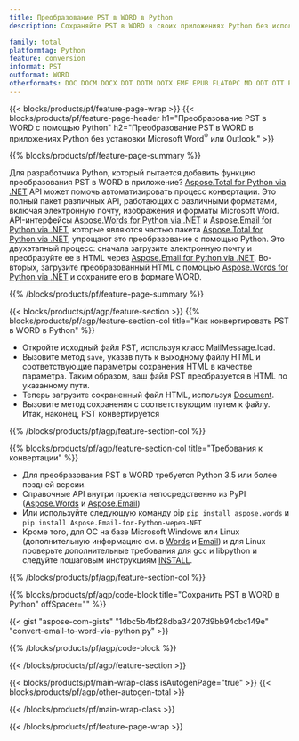 ```yaml
---
title: Преобразование PST в WORD в Python
description: Сохраняйте PST в WORD в своих приложениях Python без использования Microsoft Outlook или Word. 

family: total
platformtag: Python
feature: conversion
informat: PST
outformat: WORD
otherformats: DOC DOCM DOCX DOT DOTM DOTX EMF EPUB FLATOPC MD ODT OTT PCL PDF PS RTF TEXT WORD WORDML BMP GIF IMAGE JPEG TIFF PNG SVG XPS
---
```

{{< blocks/products/pf/feature-page-wrap >}}
{{< blocks/products/pf/feature-page-header h1="Преобразование PST в WORD с помощью Python" h2="Преобразование PST в WORD в приложениях Python без установки Microsoft Word<sup>&reg;</sup> или Outlook." >}}

{{% blocks/products/pf/feature-page-summary %}}

Для разработчика Python, который пытается добавить функцию преобразования PST в WORD в приложение? [Aspose.Total for Python via .NET](https://products.aspose.com/total/python-net/) API может помочь автоматизировать процесс конвертации. Это полный пакет различных API, работающих с различными форматами, включая электронную почту, изображения и форматы Microsoft Word. API-интерфейсы [Aspose.Words for Python via .NET](https://products.aspose.com/words/python-net/) и [Aspose.Email for Python via .NET](https://products.aspose.com/email/python-net/), которые являются частью пакета [Aspose.Total for Python via .NET](https://products.aspose.com/total/python-net/), упрощают это преобразование с помощью Python. Это двухэтапный процесс: сначала загрузите электронную почту и преобразуйте ее в HTML через [Aspose.Email for Python via .NET](https://products.aspose.com/email/python-net/). Во-вторых, загрузите преобразованный HTML с помощью [Aspose.Words for Python via .NET](https://products.aspose.com/words/python-net/) и сохраните его в формате WORD.

{{% /blocks/products/pf/feature-page-summary %}}

{{< blocks/products/pf/agp/feature-section >}}
{{% blocks/products/pf/agp/feature-section-col title="Как конвертировать PST в WORD в Python" %}}

- Откройте исходный файл PST, используя класс MailMessage.load.
- Вызовите метод `save`, указав путь к выходному файлу HTML и соответствующие параметры сохранения HTML в качестве параметра. Таким образом, ваш файл PST преобразуется в HTML по указанному пути.
- Теперь загрузите сохраненный файл HTML, используя [Document](https://reference.aspose.com/words/python-net/aspose.words/document/).
- Вызовите метод сохранения с соответствующим путем к файлу. Итак, наконец, PST конвертируется

{{% /blocks/products/pf/agp/feature-section-col %}}

{{% blocks/products/pf/agp/feature-section-col title="Требования к конвертации" %}}

- Для преобразования PST в WORD требуется Python 3.5 или более поздней версии.
- Справочные API внутри проекта непосредственно из PyPI ([Aspose.Words](https://pypi.org/project/aspose-words/) и [Aspose.Email](https://pypi.org/project/Aspose.Email-for-Python-via-NET/))
- Или используйте следующую команду pip ```pip install aspose.words``` и ```pip install Aspose.Email-for-Python-через-NET``` 
- Кроме того, для ОС на базе Microsoft Windows или Linux (дополнительную информацию см. в [Words](https://docs.aspose.com/words/python-net/system-requirements/) и [Email](https://docs.aspose.com/email/python-net/system-requirements/)) и для Linux проверьте дополнительные требования для gcc и libpython и следуйте пошаговым инструкциям [INSTALL](https://docs.aspose.com/words/python-net/installation/).
 

{{% /blocks/products/pf/agp/feature-section-col %}}

{{% blocks/products/pf/agp/code-block title="Сохранить PST в WORD в Python" offSpacer="" %}}

{{< gist "aspose-com-gists" "1dbc5b4bf28dba34207d9bb94cbc149e" "convert-email-to-word-via-python.py" >}}

{{% /blocks/products/pf/agp/code-block %}}

{{< /blocks/products/pf/agp/feature-section >}}

{{< blocks/products/pf/main-wrap-class isAutogenPage="true" >}}
{{< blocks/products/pf/agp/other-autogen-total >}}

{{< /blocks/products/pf/main-wrap-class >}}

{{< /blocks/products/pf/feature-page-wrap >}}